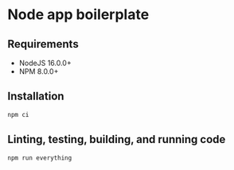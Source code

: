 # Node app boilerplate

## Requirements

- NodeJS 16.0.0+
- NPM 8.0.0+

## Installation

```sh
npm ci
```

## Linting, testing, building, and running code

```sh
npm run everything
```
